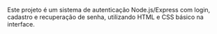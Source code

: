<!-- Use this file to provide workspace-specific custom instructions to Copilot. For more details, visit https://code.visualstudio.com/docs/copilot/copilot-customization#_use-a-githubcopilotinstructionsmd-file -->

Este projeto é um sistema de autenticação Node.js/Express com login, cadastro e recuperação de senha, utilizando HTML e CSS básico na interface.
